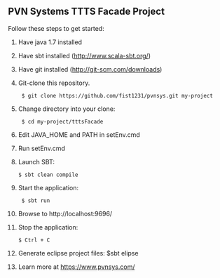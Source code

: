 ## PVN Systems TTTS Facade Project

Follow these steps to get started:

1. Have java 1.7 installed

2. Have sbt installed (http://www.scala-sbt.org/)

3. Have git installed (http://git-scm.com/downloads)

4. Git-clone this repository.

        $ git clone https://github.com/fist1231/pvnsys.git my-project

5. Change directory into your clone:

        $ cd my-project/tttsFacade

6. Edit JAVA_HOME and PATH in setEnv.cmd

7. Run setEnv.cmd

8.	Launch SBT:

        $ sbt clean compile

9. Start the application:

        $ sbt run

10. Browse to http://localhost:9696/

11. Stop the application:

        $ Ctrl + C
        
12. Generate eclipse project files: $sbt elipse        

13. Learn more at https://www.pvnsys.com/


